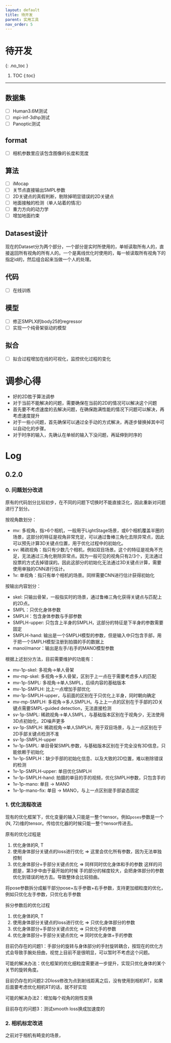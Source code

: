 ```yaml
---
layout: default
title: 待开发
parent: 实用工具
nav_order: 5
---
```


# 待开发
{: .no_toc }

1. TOC
{:toc}
---

## 数据集

- [ ] Human3.6M测试
- [ ] mpi-inf-3dhp测试
- [ ] Panoptic测试

## format

- [ ] 相机参数里应该包含图像的长度和宽度


## 算法

- [ ] iMocap
- [ ] 关节点直接输出SMPL参数
- [ ] 2D关键点的真假判断，剔除掉明显错误的2D关键点
- [ ] 地面接触的检测（单人站着的情况）
- [ ] 重力方向的动力学
- [ ] 增加地面约束

## Datasest设计
现在的Dataset分为两个部分，一个部分是实时所使用的，单帧读取所有人的，直接返回所有视角的所有人的。一个是离线优化时使用的，每一帧读取所有视角下的指定id的，然后组合起来当做一个人的处理。


## 代码

- [ ] 在线训练

## 模型

- [ ] 修正SMPLX的body25的regressor
- [ ] 实现一个纯骨架驱动的模型

## 拟合

- [ ] 拟合过程增加在线的可视化，监控优化过程的变化

# 调参心得

- 好的2D胜于算法调参
- 对于当前不能解决的问题，需要确保在当前的2D的情况可以解决这个问题
- 首先要不考虑速度的去解决问题，在确保跑满性能的情况下问题可以解决，再考虑速度提升
- 对于一些小问题，首先确保可以通过全手动的方式解决，再逐步替换掉其中可以自动化的步骤。
- 对于时序的输入，先确认在单帧的输入下没问题，再延伸到时序的

# Log

## 0.2.0

### 0. 问题划分改进

原有的代码划分比较初步，在不同的问题下切换时不能直接泛化，因此重新对问题进行了划分。

按视角数划分：

- mv: 多视角，指>6个相机，一般用于LightStage场景，或6个相机覆盖半圈的场景，这部分的特征是视角非常充足，可以通过鲁棒三角化去除异常点，因此可以预先计算3D关键点位置，用于优化过程中的初始化。
- sv: 稀疏视角：指只有少数几个相机，例如双目场景。这个的特征是视角不充足，无法通过三角化剔除异常点。因为一般可见的视角只有2/3个，无法通过投票的方式去掉错误的。因此这部分的初始化无法通过3D关键点计算，需要使用单独的CNN进行估计。
- 1v: 单视角：指只有单个相机的场景。同样需要CNN进行估计获得初始化

按输出内容划分：

- skel: 只输出骨架，一般指实时的场景，通过鲁棒三角化获得关键点与匹配上的2D点。
- SMPL：只优化身体参数
- SMPLH：包含身体参数与手部参数
- SMPLH-upper: 只包含上半身的SMPLH，这部分的特征是下半身的参数需要固定
- SMPLH-hand: 输出是一个SMPLH模型的参数，但是输入中只包含手部，用于把一个SMPLH模型注册到拍摄的手的数据上
- manol/manor：输出是左手/右手的MANO模型参数

根据上述划分方法，目前需要维护的功能有：

- mv-1p-skel: 多视角->单人骨架
- mv-mp-skel: 多视角->多人骨架，区别于上一点在于需要考虑多人的匹配
- mv-1p-SMPL: 多视角->单人SMPL，后续内容的基础版本
- mv-1p-SMPLH: 比上一点增加手部优化
- mv-1p-SMPLH-upper，与前面的区别在于只优化上半身，同时朝向确定
- mv-mp-SMPLH: 多视角->多人SMPLH。与上上一点的区别在于手部的2D关键点需要SMPL-guided detection，无法直接检测
- sv-1p-SMPL: 稀疏视角->单人SMPL，与基础版本区别在于视角少，无法使用3D点初始化，2D噪声更多
- sv-1p-SMPLH: 稀疏视角->单人SMPLH，用于双目场景，与上一点区别在于2D手部关键点检测不准
- sv-1p-SMPLH-upper
- 1v-1p-SMPL: 单目骨架SMPL参数，与基础版本区别在于完全没有3D信息，只能依赖于初始化
- 1v-1p-SMPLH：缺少手部的初始化信息、以及大致的2D位置，难以剔除错误的检测
- 1v-1p-SMPLH-upper: 单目优化SMPLH
- 1v-1p-SMPLH-hand: 拍摄的单目的手的视频，优化SMPLH参数，只包含手的
- 1v-1p-mano: 单目 -> MANO
- 1v-1p-mano-fix: 单目 -> MANO，与上一点区别是手部姿态固定

### 1. 优化流程改进

现有的优化框架下，优化变量的输入只能是一整个tensor。例如`poses`参数是一个(N, 72)维的tensor。传给优化器的时候只能一整个tensor传进去。

原有的优化过程是
1. 优化身体的R, T
2. 使用身体部分关键点的loss进行优化 => 这里会优化所有参数，因为无法单独控制
3. 优化身体部分+手部分关键点优化 => 同样同时优化身体和手的参数
这样的问题是，第3步中由于最开始的时候 手的部分的梯度较大，会把身体部分的参数优化到错误的地方去。导致整体会比较扭曲。

将pose参数拆分成躯干部分pose+左手参数+右手参数，支持更加细粒度的优化，例如只优化左手参数，只优化右手参数

拆分参数后的优化过程
1. 优化身体的R, T
2. 使用身体部分关键点的loss进行优化 => 只优化身体部分的参数
3. 优化身体部分+手部分关键点优化 => 只优化手的参数
4. 优化身体部分+手部分关键点优化 => 同时优化身体+手的参数

目前仍存在的问题1：手部分的旋转与身体部分的手肘旋转耦合，按现在的优化方式会导致手腕处扭曲，视觉上目前不是很明显，可以暂时不考虑这个问题。

可能的解决办法：优化框架的优化细粒度需要进一步提升，实现只优化身体的某个关节的旋转角度。

目前仍存在的问题2:2Dloss修改为点到射线距离之后，没有使用到相机RT，如果后面要考虑优化相机RT的话，就不好实现

可能的解决办法2：增加每个视角的刚性变换

目前存在的问题3：测试smooth loss换成加速度的


### 2. 相机标定改进

之前对于相机有畸变的场景，